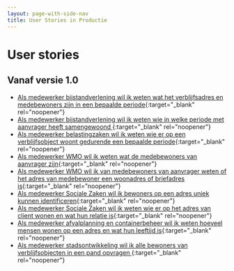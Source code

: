 ```yaml
---
layout: page-with-side-nav
title: User Stories in Productie
---
```


# User stories

## Vanaf versie 1.0

- [Als medewerker bijstandverlening wil ik weten wat het verblijfsadres en medebewoners zijn in een bepaalde periode](https://github.com/VNG-Realisatie/Haal-Centraal-BRP-bewoning/issues/85){:target="_blank" rel="noopener"}
- [Als medewerker bijstandverlening wil ik weten wie in welke periode met aanvrager heeft samengewoond ](https://github.com/VNG-Realisatie/Haal-Centraal-BRP-bewoning/issues/75){:target="_blank" rel="noopener"}
- [Als medewerker belastingzaken wil ik weten wie er op een verblijfsobject woont gedurende een bepaalde periode](https://github.com/VNG-Realisatie/Haal-Centraal-BRP-bewoning/issues/40){:target="_blank" rel="noopener"}
- [Als medewerker WMO wil ik weten wat de medebewoners van aanvrager zijn](https://github.com/VNG-Realisatie/Haal-Centraal-BRP-bewoning/issues/27){:target="_blank" rel="noopener"}
- [Als medewerker WMO wil ik van medebewoners van aanvrager weten of het adres van medebewoner een woonadres of briefadres is](https://github.com/VNG-Realisatie/Haal-Centraal-BRP-bewoning/issues/26){:target="_blank" rel="noopener"}
- [Als medewerker Sociale Zaken wil ik bewoners op een adres uniek kunnen identificeren](https://github.com/VNG-Realisatie/Haal-Centraal-BRP-bewoning/issues/46){:target="_blank" rel="noopener"}
- [Als medewerker Sociale Zaken wil ik weten wie er op het adres van client wonen en wat hun relatie is](https://github.com/VNG-Realisatie/Haal-Centraal-BRP-bewoning/issues/31){:target="_blank" rel="noopener"}
- [Als medewerker afvalplanning en containerbeheer wil ik weten hoeveel mensen wonen op een adres en wat hun leeftijd is](https://github.com/VNG-Realisatie/Haal-Centraal-BRP-bewoning/issues/47){:target="_blank" rel="noopener"}
- [Als medewerker stadsontwikkeling wil ik alle bewoners van verblijfsobjecten in een pand opvragen ](https://github.com/VNG-Realisatie/Haal-Centraal-BRP-bewoning/issues/35){:target="_blank" rel="noopener"}

